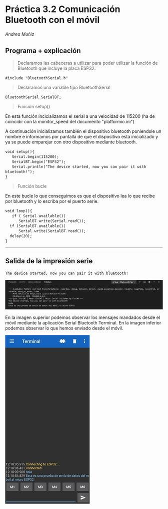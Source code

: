 # Práctica 3.2 Comunicación Bluetooth con el móvil
###### Andrea Muñiz
<p></p>

## Programa + explicación

>Declaramos las cabeceras a utilizar para poder utilizar la función de Bluetooth que incluye la placa ESP32.

```
#include "BluetoothSerial.h"
```

>Declaramos una variable tipo BluetoothSerial

```
BluetoothSerial SerialBT;
```

>Función setup()

En esta función incicializamos el serial a una velocidad de 115200 (ha de coincidir con la monitor_speed del documento "platformio.ini")<p></p>
A continuación inicializamos también el dispositivo bluetooth poniendole un nombre e informamos por pantalla de que el dispositivo está inicializado y ya se puede emparejar con otro dispositivo mediante bluetooth.

```
void setup(){
   Serial.begin(115200);
   SerialBT.begin("ESP32");
   Serial.println("The device started, now you can pair it with bluetooth!");
}
```

>Función bucle 

En este bucle lo que conseguimos es que el dispositivo lea lo que recibe por bluetooth y lo escriba por el puerto serie.

```
void loop(){
   if ( Serial.available())
      SerialBT.write(Serial.read());
  if (SerialBT.available())
      Serial.write(SerialBT.read());
  delay(20);
}
```

***

## Salida de la impresión serie

```
The device started, now you can pair it with bluetooth!
```
![Salida por terminal serie](serial_print_bluetooth.png)

En la imagen superior podemos observar los mensajes mandados desde el móvil mediante la aplicación Serial Bluetooth Terminal.
En la imagen inferior podemos observar lo que hemos enviado desde el móvil.

![Captura móvil](serial_print_bt_movil2.jpg)